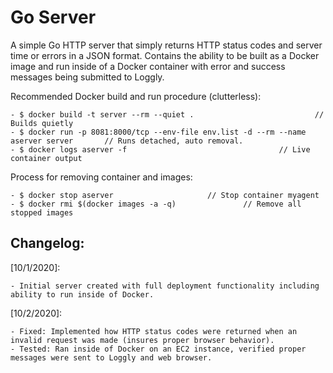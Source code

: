 # Go Server
A simple Go HTTP server that simply returns HTTP status codes and server time or errors in a JSON format. 
Contains the ability to be built as a Docker image and run inside of a Docker container with error and success messages being submitted to Loggly.

Recommended Docker build and run procedure (clutterless):

	- $ docker build -t server --rm --quiet .	 						// Builds quietly 
	- $ docker run -p 8081:8000/tcp --env-file env.list -d --rm --name aserver server		// Runs detached, auto removal.
	- $ docker logs aserver -f									// Live container output
	
Process for removing container and images:

	- $ docker stop aserver						// Stop container myagent
	- $ docker rmi $(docker images -a -q)				// Remove all stopped images
	
Changelog:
-------------------------------
[10/1/2020]: 

	- Initial server created with full deployment functionality including ability to run inside of Docker.

[10/2/2020]: 

	- Fixed: Implemented how HTTP status codes were returned when an invalid request was made (insures proper browser behavior).
	- Tested: Ran inside of Docker on an EC2 instance, verified proper messages were sent to Loggly and web browser.
